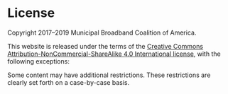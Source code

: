 # License

Copyright 2017–2019 Municipal Broadband Coalition of America.

This website is released under the terms of the [Creative Commons Attribution-NonCommercial-ShareAlike 4.0 International license](https://creativecommons.org/licenses/by-nc-sa/4.0/), with the following exceptions:

Some content may have additional restrictions. These restrictions are clearly
set forth on a case-by-case basis.
